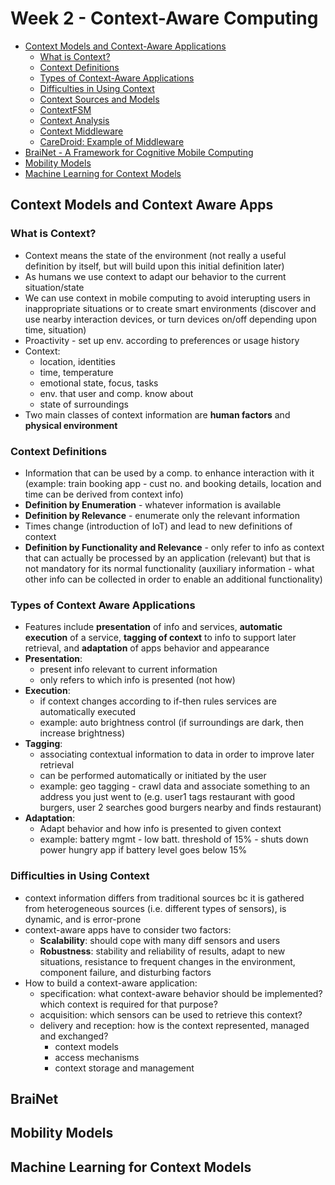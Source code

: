 # Week 2 - Context-Aware Computing

* [Context Models and Context-Aware Applications](#context-models-and-context-aware-apps)
    * [What is Context?](#what-is-context) 
    * [Context Definitions](#context-definitions) 
    * [Types of Context-Aware Applications](#types-of-context-aware-applications)
    * [Difficulties in Using Context](#difficulties-in-using-context)
    * [Context Sources and Models](#context-sources-and-models)
    * [ContextFSM](#contextfsm)
    * [Context Analysis](#context-analysis)
    * [Context Middleware](#context-middleware)
    * [CareDroid: Example of Middleware](#caredroid)
 * [BraiNet - A Framework for Cognitive Mobile Computing](#brainet)
 * [Mobility Models](#mobility-models)
 * [Machine Learning for Context Models](#machine-learning-for-context-models)

## Context Models and Context Aware Apps
### What is Context?
* Context means the state of the environment (not really a useful definition by itself, but will build upon this initial definition later)
* As humans we use context to adapt our behavior to the current situation/state
* We can use context in mobile computing to avoid interupting users in inappropriate situations or to create smart environments (discover and use nearby interaction devices, or turn devices on/off depending upon time, situation)
* Proactivity - set up env. according to preferences or usage history
* Context:
    * location, identities
    * time, temperature
    * emotional state, focus, tasks
    * env. that user and comp. know about
    * state of surroundings
 * Two main classes of context information are **human factors** and **physical environment**
 
### Context Definitions
* Information that can be used by a comp. to enhance interaction with it (example: train booking app - cust no. and booking details, location and time can be derived from context info)
* **Definition by Enumeration** - whatever information is available
* **Definition by Relevance** - enumerate only the relevant information 
* Times change (introduction of IoT) and lead to new definitions of context
* **Definition by Functionality and Relevance** - only refer to info as context that can actually be processed by an application (relevant) but that is not mandatory for its normal functionality (auxiliary information - what other info can be collected in order to enable an additional functionality)

### Types of Context Aware Applications
* Features include **presentation** of info and services, **automatic execution** of a service, **tagging of context** to info to support later retrieval, and **adaptation** of apps behavior and appearance
* **Presentation**:
    * present info relevant to current information
    * only refers to which info is presented (not how)
* **Execution**: 
     * if context changes according to if-then rules services are automatically executed
     * example: auto brightness control (if surroundings are dark, then increase brightness)
* **Tagging**:
     * associating contextual information to data in order to improve later retrieval
     * can be performed automatically or initiated by the user
     * example: geo tagging - crawl data and associate something to an address you just went to (e.g. user1 tags restaurant with good burgers, user 2 searches good burgers nearby and finds restaurant)
* **Adaptation**:
   * Adapt behavior and how info is presented to given context
   * example: battery mgmt - low batt. threshold of 15% - shuts down power hungry app if battery level goes below 15%

### Difficulties in Using Context
* context information differs from traditional sources bc it is gathered from heterogeneous sources (i.e. different types of sensors), is dynamic, and is error-prone
* context-aware apps have to consider two factors:
    * **Scalability**: should cope with many diff sensors and users
    * **Robustness**: stability and reliability of results, adapt to new situations, resistance to frequent changes in the environment, component failure, and disturbing factors
* How to build a context-aware application:
    * specification: what context-aware behavior should be implemented? which context is required for that purpose?
    * acquisition: which sensors can be used to retrieve this context?
    * delivery and reception: how is the context represented, managed and exchanged?
       * context models
       * access mechanisms
       * context storage and management
## BraiNet

## Mobility Models

## Machine Learning for Context Models
